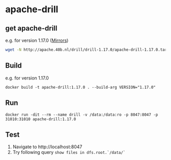 # apache-drill

## get apache-drill 
e.g. for version 1.17.0 ([Mirrors](https://drill.apache.org/download/))
```bash
wget -N http://apache.40b.nl/drill/drill-1.17.0/apache-drill-1.17.0.tar.gz
```

## Build
e.g. for version 1.17.0
```
docker build -t apache-drill:1.17.0 . --build-arg VERSION="1.17.0"
```

## Run
```
docker run -dit --rm --name drill -v /data:/data:ro -p 8047:8047 -p 31010:31010 apache-drill:1.17.0
```

## Test
1. Navigate to http://localhost:8047
2. Try following query ```show files in dfs.root.`/data/` ```

